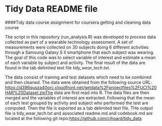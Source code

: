 Tidy Data README file
=========

####Tidy data course assignment for coursera getting and cleaning data course


The script in this repository (run_analysis.R) was developed to process data collected as part of a wearable technology assessment. A set of measurements were collected on 30 subjects doing 6 different activities through a Samsung Galaxy S II smartphone that each subject was wearing.  The goal of this code was to select variable of interest and estimate a mean of each variable by subject and activity.  The final result of the data are found in the tab delimited text file *tidy_wear_tech.txt*.  

The data consist of training and test datasets which need to be combined and then cleaned.  The data were obtained from the following source URL: https://d396qusza40orc.cloudfront.net/getdata%2Fprojectfiles%2FUCI%20HAR%20Dataset.zipThe data are first read into R.  The data files are then merged and the variables of interest are extracted.  Following that the mean of each test grouped by activity and subject who performed the test are computed.  Then the file is exported as a tab delimited text file.  THe output file is tidy_wear_tech.txt and associated readme.md and codebook.md are located at the following git repo:https://github.com/cjhoard/tidy_data
